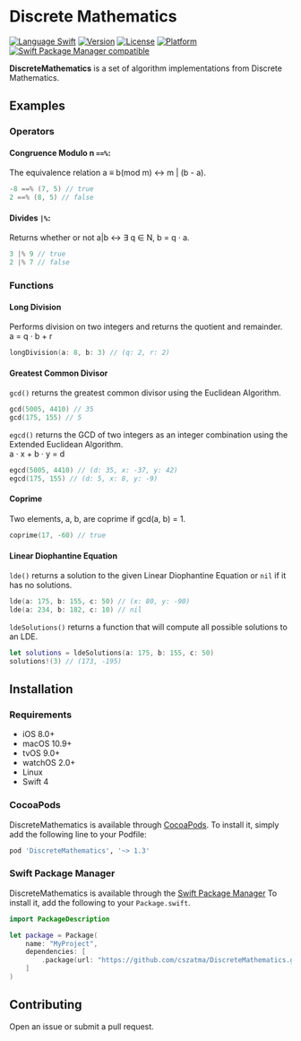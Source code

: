 # Discrete Mathematics

[![Language Swift](https://img.shields.io/badge/Language-Swift%204.0-orange.svg?style=flat)](https://swift.org)
[![Version](https://img.shields.io/cocoapods/v/DiscreteMathematics.svg?style=flat)](http://cocoapods.org/pods/DiscreteMathematics)
[![License](https://img.shields.io/cocoapods/l/DiscreteMathematics.svg?style=flat)](http://cocoapods.org/pods/DiscreteMathematics)
[![Platform](https://img.shields.io/cocoapods/p/DiscreteMathematics.svg?style=flat)](http://cocoapods.org/pods/DiscreteMathematics)
[![Swift Package Manager compatible](https://img.shields.io/badge/Swift%20Package%20Manager-compatible-brightgreen.svg)](https://github.com/apple/swift-package-manager)

**DiscreteMathematics** is a set of algorithm implementations from Discrete Mathematics.

## Examples

### Operators
#### Congruence Modulo n `==%`:
The equivalence relation a ≡ b(mod m) ↔ m | (b - a).
```swift
-8 ==% (7, 5) // true
2 ==% (8, 5) // false
```

#### Divides `|%`:
Returns whether or not a|b ↔ ∃ q ∈ N, b = q · a.
```swift
3 |% 9 // true
2 |% 7 // false
```

### Functions
#### Long Division 
Performs division on two integers and returns the quotient and remainder.
<br>
a = q · b + r
```swift
longDivision(a: 8, b: 3) // (q: 2, r: 2)
```

#### Greatest Common Divisor
`gcd()` returns the greatest common divisor using the Euclidean Algorithm.
```swift
gcd(5005, 4410) // 35
gcd(175, 155) // 5
```

`egcd()` returns the GCD of two integers as an integer combination using the Extended Euclidean Algorithm.
<br>
 a · x + b · y = d
 ```swift
egcd(5005, 4410) // (d: 35, x: -37, y: 42)
egcd(175, 155) // (d: 5, x: 8, y: -9)
```

#### Coprime
Two elements, a, b, are coprime if gcd(a, b) = 1.
```swift
coprime(17, -60) // true
```

#### Linear Diophantine Equation
`lde()` returns a solution to the given Linear Diophantine Equation or `nil` if it has no solutions.
```swift
lde(a: 175, b: 155, c: 50) // (x: 80, y: -90)
lde(a: 234, b: 182, c: 10) // nil
```

`ldeSolutions()` returns a function that will compute all possible solutions to an LDE.
```swift
let solutions = ldeSolutions(a: 175, b: 155, c: 50)
solutions!(3) // (173, -195)
```

## Installation

### Requirements
* iOS 8.0+
* macOS 10.9+
* tvOS 9.0+
* watchOS  2.0+
* Linux
* Swift 4

### CocoaPods

DiscreteMathematics is available through [CocoaPods](http://cocoapods.org). To install
it, simply add the following line to your Podfile:

```ruby
pod 'DiscreteMathematics', '~> 1.3'
```

### Swift Package Manager

DiscreteMathematics is available through the [Swift Package Manager](https://swift.org/package-manager/)
To install it, add the following to your `Package.swift`.

```swift
import PackageDescription

let package = Package(
    name: "MyProject",
    dependencies: [
        .package(url: "https://github.com/cszatma/DiscreteMathematics.git", from: "1.3.0")
    ]
)
```

## Contributing
Open an issue or submit a pull request.
